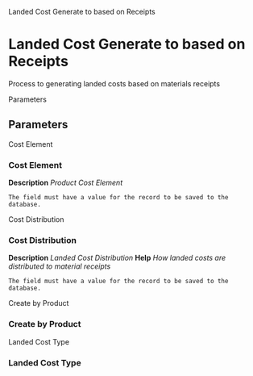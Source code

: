 
Landed Cost Generate to based on Receipts
# Landed Cost Generate to based on Receipts


Process to generating landed costs based on materials receipts

Parameters
## Parameters


Cost Element
### Cost Element

**Description**
 *Product Cost Element*

```
The field must have a value for the record to be saved to the database.
```
Cost Distribution
### Cost Distribution

**Description**
 *Landed Cost Distribution*
**Help**
 *How landed costs are distributed to material receipts*

```
The field must have a value for the record to be saved to the database.
```
Create by Product
### Create by Product


Landed Cost Type
### Landed Cost Type

